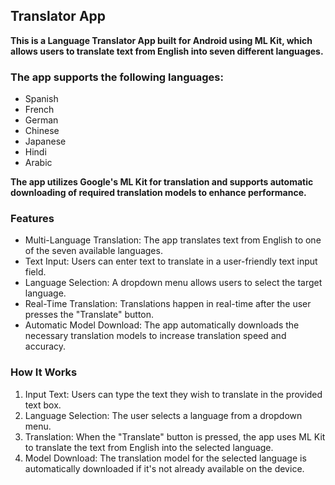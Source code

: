 ## Translator App

**This is a Language Translator App built for Android using ML Kit, which allows users to translate text from English into seven different languages.**

### The app supports the following languages:

+ Spanish
+ French
+ German
+ Chinese
+ Japanese
+ Hindi
+ Arabic

**The app utilizes Google's ML Kit for translation and supports automatic downloading of required translation models to enhance performance.**

### Features

-	Multi-Language Translation: The app translates text from English to one of the seven available languages.
-	Text Input: Users can enter text to translate in a user-friendly text input field.
-	Language Selection: A dropdown menu allows users to select the target language.
-	Real-Time Translation: Translations happen in real-time after the user presses the "Translate" button.
-	Automatic Model Download: The app automatically downloads the necessary translation models to increase translation speed and accuracy.

### How It Works

1) Input Text: Users can type the text they wish to translate in the provided text box.
2) Language Selection: The user selects a language from a dropdown menu.
3) Translation: When the "Translate" button is pressed, the app uses ML Kit to translate the text from English into the selected language.
4) Model Download: The translation model for the selected language is automatically downloaded if it's not already available on the device.
